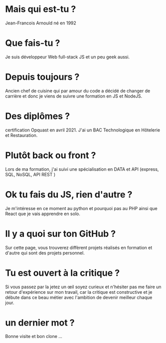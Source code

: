 # Mais qui est-tu ?

Jean-Francois Arnould
né en 1992

# Que fais-tu ?

Je suis développeur Web full-stack JS et un peu geek aussi.

# Depuis toujours ?

Ancien chef de cuisine qui par amour du code a décidé de changer de carrière et donc je viens de suivre une formation en JS et NodeJS.

# Des diplômes ?

certification Opquast en avril 2021.
J'ai un BAC Technologique en Hôtelerie et Restauration.

# Plutôt back ou front ?

Lors de ma formation, j'ai suivi une spécialisation en DATA et API (express,  SQL, NoSQL, API REST )

# Ok tu fais du JS, rien d'autre ?

Je m'intéresse en ce moment au python et pourquoi pas au PHP ainsi que React que je vais apprendre en solo.

# Il y a quoi sur ton GitHub ?

Sur cette page, vous trouverez diffèrent projets réalisés en formation et d'autre qui sont des projets personnel.

# Tu est ouvert à la critique ?

Si vous passez par la jetez un œil soyez curieux et n'hésiter pas me faire un retour d'expérience sur mon travail, car la critique est constructive et je débute dans ce beau métier avec l'ambition de devenir meilleur chaque jour. 

# un dernier mot ?

Bonne visite et bon clone ...
